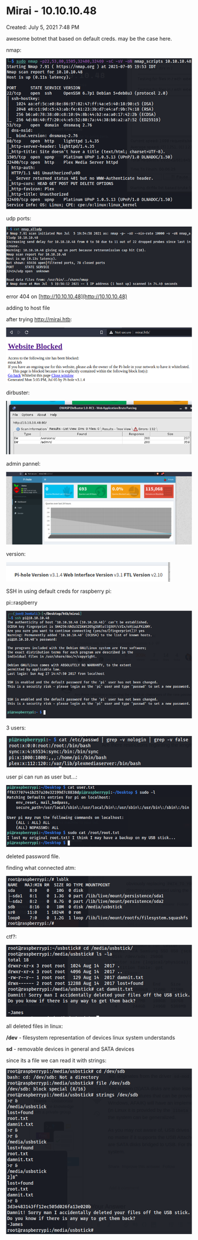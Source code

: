# Mirai - 10.10.10.48

Created: July 5, 2021 7:48 PM

awesome botnet that based on default creds. may be the case here.

nmap:

![Mirai%20-%2010%2010%2010%2048%20564ef05b655941bcabba7d2b7e60ab4d/Untitled.png](Mirai%20-%2010%2010%2010%2048%20564ef05b655941bcabba7d2b7e60ab4d/Untitled.png)

udp ports:

![Mirai%20-%2010%2010%2010%2048%20564ef05b655941bcabba7d2b7e60ab4d/Untitled%201.png](Mirai%20-%2010%2010%2010%2048%20564ef05b655941bcabba7d2b7e60ab4d/Untitled%201.png)

error 404 on [http://10.10.10.48](http://10.10.10.48) 

adding to host file

after trying http://mirai.htb: 

![Mirai%20-%2010%2010%2010%2048%20564ef05b655941bcabba7d2b7e60ab4d/Untitled%202.png](Mirai%20-%2010%2010%2010%2048%20564ef05b655941bcabba7d2b7e60ab4d/Untitled%202.png)

dirbuster:

![Mirai%20-%2010%2010%2010%2048%20564ef05b655941bcabba7d2b7e60ab4d/Untitled%203.png](Mirai%20-%2010%2010%2010%2048%20564ef05b655941bcabba7d2b7e60ab4d/Untitled%203.png)

admin pannel:

![Mirai%20-%2010%2010%2010%2048%20564ef05b655941bcabba7d2b7e60ab4d/Untitled%204.png](Mirai%20-%2010%2010%2010%2048%20564ef05b655941bcabba7d2b7e60ab4d/Untitled%204.png)

version:

![Mirai%20-%2010%2010%2010%2048%20564ef05b655941bcabba7d2b7e60ab4d/Untitled%205.png](Mirai%20-%2010%2010%2010%2048%20564ef05b655941bcabba7d2b7e60ab4d/Untitled%205.png)

SSH in using default creds for raspberry pi:

pi::raspberry

![Mirai%20-%2010%2010%2010%2048%20564ef05b655941bcabba7d2b7e60ab4d/Untitled%206.png](Mirai%20-%2010%2010%2010%2048%20564ef05b655941bcabba7d2b7e60ab4d/Untitled%206.png)

3 users:

![Mirai%20-%2010%2010%2010%2048%20564ef05b655941bcabba7d2b7e60ab4d/Untitled%207.png](Mirai%20-%2010%2010%2010%2048%20564ef05b655941bcabba7d2b7e60ab4d/Untitled%207.png)

user pi can run as user but...:

![Mirai%20-%2010%2010%2010%2048%20564ef05b655941bcabba7d2b7e60ab4d/Untitled%208.png](Mirai%20-%2010%2010%2010%2048%20564ef05b655941bcabba7d2b7e60ab4d/Untitled%208.png)

deleted password file.

finding what connected atm:

![Mirai%20-%2010%2010%2010%2048%20564ef05b655941bcabba7d2b7e60ab4d/Untitled%209.png](Mirai%20-%2010%2010%2010%2048%20564ef05b655941bcabba7d2b7e60ab4d/Untitled%209.png)

ctf?:

![Mirai%20-%2010%2010%2010%2048%20564ef05b655941bcabba7d2b7e60ab4d/Untitled%2010.png](Mirai%20-%2010%2010%2010%2048%20564ef05b655941bcabba7d2b7e60ab4d/Untitled%2010.png)

all deleted files in linux:

**/dev** - filesystem representation of devices linux system understands

**sd** - removable devices in general and SATA devices

since its a file we can read it with strings:

![Mirai%20-%2010%2010%2010%2048%20564ef05b655941bcabba7d2b7e60ab4d/Untitled%2011.png](Mirai%20-%2010%2010%2010%2048%20564ef05b655941bcabba7d2b7e60ab4d/Untitled%2011.png)
